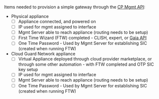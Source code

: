Items needed to provision a simple gateway through the [CP Mgmt API](https://sc1.checkpoint.com/documents/latest/APIs/index.html):
- Physical appliance
    - [ ] Appliance connected, and powered on
    - [ ] IP used for mgmt assigned to interface
    - [ ] Mgmt Server able to reach appliance (routing needs to be setup)
    - [ ] First Time Wizard (FTW) completed - CLISH, expert, or [Gaia API](https://sc1.checkpoint.com/documents/latest/GaiaAPIs/index.html)
    - [ ] One Time Password - Used by Mgmt Server for establishing SIC (created when running FTW)
- Cloud Guard Network appliance
    - [ ] Virtual Appliance deployed through cloud provider marketplace, or through some other automation - with FTW completed and OTP SIC key setup
    - [ ] IP used for mgmt assigned to interface
    - [ ] Mgmt Server able to reach appliance (routing needs to be setup)
    - [ ] One Time Password - Used by Mgmt Server for establishing SIC (created when running FTW)